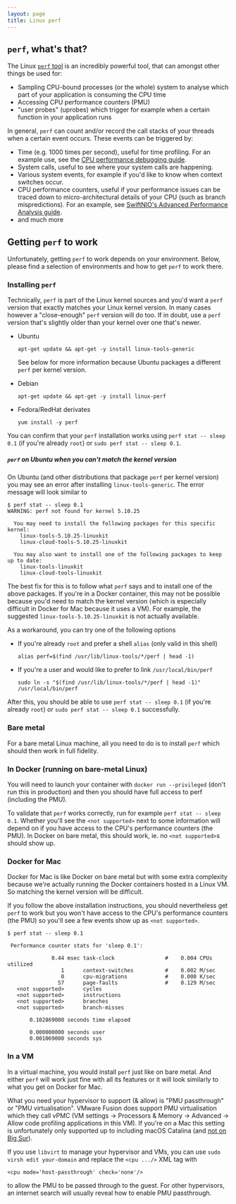 ```yaml
---
layout: page
title: Linux perf
---
```


## `perf`, what's that?

The Linux [`perf` tool](https://perf.wiki.kernel.org/index.php/Main_Page) is an incredibly powerful tool, that can amongst other things be used for:

- Sampling CPU-bound processes (or the whole) system to analyse which part of your application is consuming the CPU time
- Accessing CPU performance counters (PMU)
- "user probes" (uprobes) which trigger for example when a certain function in your application runs

In general, `perf` can count and/or record the call stacks of your threads when a certain event occurs. These events can be triggered by:

- Time (e.g. 1000 times per second), useful for time profiling. For an example use, see the [CPU performance debugging guide]({{site.url}}/server/guides/performance).
- System calls, useful to see where your system calls are happening.
- Various system events, for example if you'd like to know when context switches occur.
- CPU performance counters, useful if your performance issues can be traced down to micro-architectural details of your CPU (such as branch mispredictions). For an example, see [SwiftNIO's Advanced Performance Analysis guide](https://github.com/apple/swift-nio/blob/main/docs/advanced-performance-analysis.md).
- and much more

## Getting `perf` to work

Unfortunately, getting `perf` to work depends on your environment. Below, please find a selection of environments and how to get `perf` to work there.

### Installing `perf`

Technically, `perf` is part of the Linux kernel sources and you'd want a `perf` version that exactly matches your Linux kernel version. In many cases however a "close-enough" `perf` version will do too. If in doubt, use a `perf` version that's slightly older than your kernel over one that's newer.

- Ubuntu

    ```
    apt-get update && apt-get -y install linux-tools-generic
    ```
    
  See below for more information because Ubuntu packages a different `perf` per kernel version.
- Debian

    ```
    apt-get update && apt-get -y install linux-perf
    ```
    
- Fedora/RedHat derivates

   ```
   yum install -y perf
   ```
   
You can confirm that your `perf` installation works using  `perf stat -- sleep 0.1` (if you're already `root`) or `sudo perf stat -- sleep 0.1`.


##### `perf` on Ubuntu when you can't match the kernel version

On Ubuntu (and other distributions that package `perf` per kernel version) you may see an error after installing `linux-tools-generic`. The error message will look similar to

```
$ perf stat -- sleep 0.1 
WARNING: perf not found for kernel 5.10.25

  You may need to install the following packages for this specific kernel:
    linux-tools-5.10.25-linuxkit
    linux-cloud-tools-5.10.25-linuxkit

  You may also want to install one of the following packages to keep up to date:
    linux-tools-linuxkit
    linux-cloud-tools-linuxkit
```

The best fix for this is to follow what `perf` says and to install one of the above packages. If you're in a Docker container, this may not be possible because you'd need to match the kernel version (which is especially difficult in Docker for Mac because it uses a VM). For example, the suggested `linux-tools-5.10.25-linuxkit` is not actually available.

As a workaround, you can try one of the following options

- If you're already `root` and prefer a shell `alias` (only valid in this shell)

    ```
    alias perf=$(find /usr/lib/linux-tools/*/perf | head -1)
    ```

- If you're a user and would like to prefer to link `/usr/local/bin/perf`

    ```
    sudo ln -s "$(find /usr/lib/linux-tools/*/perf | head -1)" /usr/local/bin/perf
    ```

After this, you should be able to use `perf stat -- sleep 0.1` (if you're already `root`) or `sudo perf stat -- sleep 0.1` successfully.

### Bare metal

For a bare metal Linux machine, all you need to do is to install `perf` which should then work in full fidelity.

### In Docker (running on bare-metal Linux)

You will need to launch your container with `docker run --privileged` (don't run this in production) and then you should have full access to perf (including the PMU).

To validate that `perf` works correctly, run for example `perf stat -- sleep 0.1`. Whether you'll see the `<not supported>` next to some information will depend on if you have access to the CPU's performance counters (the PMU). In Docker on bare metal, this should work, ie. no `<not supported>`s should show up.

### Docker for Mac

Docker for Mac is like Docker on bare metal but with some extra complexity because we're actually running the Docker containers hosted in a Linux VM. So matching the kernel version will be difficult.

If you follow the above installation instructions, you should nevertheless get `perf` to work but you won't have access to the CPU's performance counters (the PMU) so you'll see a few events show up as `<not supported>`.

```
$ perf stat -- sleep 0.1

 Performance counter stats for 'sleep 0.1':

              0.44 msec task-clock                #    0.004 CPUs utilized          
                 1      context-switches          #    0.002 M/sec                  
                 0      cpu-migrations            #    0.000 K/sec                  
                57      page-faults               #    0.129 M/sec                  
   <not supported>      cycles                                                      
   <not supported>      instructions                                                
   <not supported>      branches                                                    
   <not supported>      branch-misses                                               

       0.102869000 seconds time elapsed

       0.000000000 seconds user
       0.001069000 seconds sys
```

### In a VM

In a virtual machine, you would install `perf` just like on bare metal. And either `perf` will work just fine with all its features or it will look similarly to what you get on Docker for Mac.

What you need your hypervisor to support (& allow) is "PMU passthrough" or "PMU virtualisation". VMware Fusion does support PMU virtualisation which they call vPMC (VM settings -> Processors & Memory -> Advanced -> Allow code profiling applications in this VM). If you're on a Mac this setting is unfortunately only supported up to including macOS Catalina (and [not on Big Sur](https://kb.vmware.com/s/article/81623)).

If you use `libvirt` to manage your hypervisor and VMs, you can use `sudo virsh edit your-domain` and replace the `<cpu .../>` XML tag with

    <cpu mode='host-passthrough' check='none'/>

to allow the PMU to be passed through to the guest. For other hypervisors, an internet search will usually reveal how to enable PMU passthrough.
